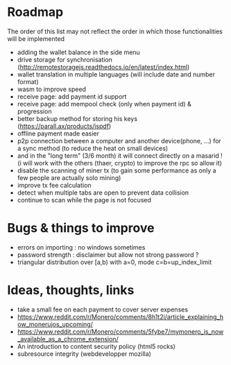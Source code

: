 # Roadmap 
The order of this list may not reflect the order in which those functionalities will be implemented  
  
- adding the wallet balance in the side menu
- drive storage for synchronisation (http://remotestoragejs.readthedocs.io/en/latest/index.html)
- wallet translation in multiple languages (will include date and number format)
- wasm to improve speed
- receive page: add payment id support
- receive page: add mempool check (only when payment id) & progression
- better backup method for storing his keys (https://parall.ax/products/jspdf)
- offline payment made easier
- p2p connection between a computer and another device(phone, ...) for a sync method (to reduce the heat on small devices)
- and in the "long term" (3/6 month) it will connect directly on a masarid ! (i will work with the others (thaer, crypto) to improve the rpc so allow it)
- disable the scanning of miner tx (to gain some performance as only a few people are actually solo mining)
- improve tx fee calculation
- detect when multiple tabs are open to prevent data collision
- continue to scan while the page is not focused

# Bugs & things to improve
- errors on importing : no windows sometimes
- password strength : disclaimer but allow not strong password ?
- triangular distribution over [a,b) with a=0, mode c=b=up_index_limit

# Ideas, thoughts, links
- take a small fee on each payment to cover server expenses
- https://www.reddit.com/r/Monero/comments/8h1t2i/article_explaining_how_monerujos_upcoming/
- https://www.reddit.com/r/Monero/comments/5fybe7/mymonero_is_now_available_as_a_chrome_extension/
- An introduction to content security policy (html5 rocks)
- subresource integrity (webdevelopper mozilla)